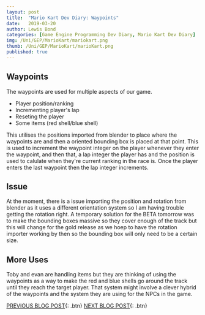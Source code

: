 ```yaml
---
layout: post
title:  "Mario Kart Dev Diary: Waypoints"
date:   2019-03-20
author: Lewis Bond
categories: [Game Engine Programming Dev Diary, Mario Kart Dev Diary]
img: /Uni/GEP/MarioKart/mariokart.png
thumb: /Uni/GEP/MarioKart/marioKart.png
published: true
---
```

<!--more-->

## Waypoints

The waypoints are used for multiple aspects of our game.

 - Player position/ranking
 - Incrementing player's lap
 - Reseting the player
 - Some items (red shell/blue shell)

This utilises the positions imported from blender to place where the waypoints are and then a oriented bounding box is placed at that point. This is used to increment the waypoint integer on the player whenever they enter the waypoint, and then that, a lap integer the player has and the position is used to calulate when they're current ranking in the race is. Once the player enters the last waypoint then the lap integer increments.

## Issue

At the moment, there is a issue importing the position and rotation from blender as it uses a different orientation system so I am having trouble getting the rotation right. A temporary solution for the BETA tomorrow was to make the bounding boxes massive so they cover enough of the track but this will change for the gold release as we hoep to have the rotation importer working by then so the bounding box will only need to be a certain size.

## More Uses

Toby and evan are handling items but they are thinking of using the waypoints as a way to make the red and blue shells go around the track until they reach the target player. That system might involve a clever hybrid of the waypoints and the system they are using for the NPCs in the game.


[PREVIOUS BLOG POST](https://lbondi7.github.io/game%20engine%20programming%20dev%20diary/mario%20kart%20dev%20diary/gep-mariokart-7){: .btn} [NEXT BLOG POST](https://lbondi7.github.io/game%20engine%20programming%20dev%20diary/mario%20kart%20dev%20diary/gep-mariokart-9){: .btn}
